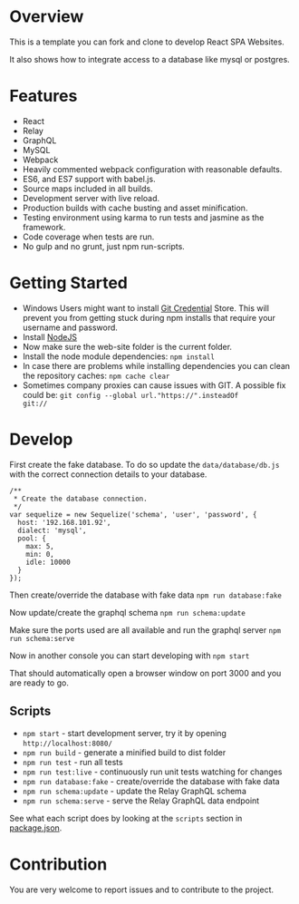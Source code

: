# Overview

This is a template you can fork and clone to develop React SPA Websites.

It also shows how to integrate access to a database like mysql or postgres.

# Features
* React
* Relay
* GraphQL
* MySQL
* Webpack
* Heavily commented webpack configuration with reasonable defaults.
* ES6, and ES7 support with babel.js.
* Source maps included in all builds.
* Development server with live reload.
* Production builds with cache busting and asset minification.
* Testing environment using karma to run tests and jasmine as the framework.
* Code coverage when tests are run.
* No gulp and no grunt, just npm run-scripts.

# Getting Started

* Windows Users might want to install [Git Credential](https://chocolatey.org/packages/git-credential-winstore) Store.
  This will prevent you from getting stuck during npm installs that require your username and password.
* Install [NodeJS](https://nodejs.org/)
* Now make sure the web-site folder is the current folder.
* Install the node module dependencies: <code>npm install</code>
* In case there are problems while installing dependencies you can clean the repository caches: <code>npm cache clear</code>
* Sometimes company proxies can cause issues with GIT. A possible fix could be: <code>git config --global url."https://".insteadOf git://</code>

# Develop

First create the fake database. To do so update the `data/database/db.js` with the correct connection details to your database.

    /**
     * Create the database connection.
     */
    var sequelize = new Sequelize('schema', 'user', 'password', {
      host: '192.168.101.92',
      dialect: 'mysql',
      pool: {
        max: 5,
        min: 0,
        idle: 10000
      }
    });

Then create/override the database with fake data `npm run database:fake`

Now update/create the graphql schema `npm run schema:update`

Make sure the ports used are all available and run the graphql server `npm run schema:serve`

Now in another console you can start developing with `npm start`

That should automatically open a browser window on port 3000 and you are ready to go.

## Scripts

* `npm start` - start development server, try it by opening `http://localhost:8080/`
* `npm run build` - generate a minified build to dist folder
* `npm run test` - run all tests
* `npm run test:live` - continuously run unit tests watching for changes
* `npm run database:fake` - create/override the database with fake data
* `npm run schema:update` - update the Relay GraphQL schema
* `npm run schema:serve` - serve the Relay GraphQL data endpoint

See what each script does by looking at the `scripts` section in [package.json](./package.json).

# Contribution

You are very welcome to report issues and to contribute to the project.

